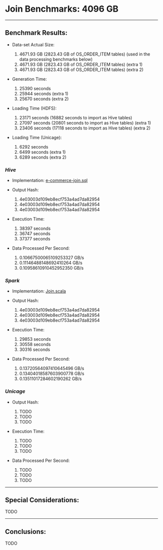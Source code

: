 # Join Benchmarks: 4096 GB

---
## Benchmark Results:

- Data-set Actual Size:
  1. 4671.93 GB (2823.43 GB of OS_ORDER_ITEM tables) (used in the data processing benchmarks below)
  2. 4671.93 GB (2823.43 GB of OS_ORDER_ITEM tables) (extra 1)
  3. 4671.93 GB (2823.43 GB of OS_ORDER_ITEM tables) (extra 2)

- Generation Time:
  1. 25390 seconds
  2. 25944 seconds (extra 1)
  3. 25670 seconds (extra 2)

- Loading Time (HDFS):
  1. 23171 seconds (16882 seconds to import as Hive tables)
  2. 27097 seconds (20801 seconds to import as Hive tables) (extra 1)
  3. 23406 seconds (17118 seconds to import as Hive tables) (extra 2)

- Loading Time (Unicage):
  1. 6292 seconds
  2. 6499 seconds (extra 1)
  3. 6289 seconds (extra 2)


### ***Hive***

- Implementation: [e-commerce-join.sql](../../../../../workloads/query/interactive/SQLQuery/e-commerce-join.sql)

- Output Hash:
  1. 4e03003d109eb8ecf753a4ad7da82954
  2. 4e03003d109eb8ecf753a4ad7da82954
  3. 4e03003d109eb8ecf753a4ad7da82954

- Execution Time: 
  1. 38397 seconds
  2. 36747 seconds
  3. 37377 seconds

- Data Processed Per Second:
  1. 0.10667500065109253327 GB/s
  2. 0.11146488148692410264 GB/s
  3. 0.10958610910452952350 GB/s


### ***Spark***

- Implementation: [Join.scala](../../../../../workloads/query/interactive/scalaQuery/src/main/scala/Join.scala)

- Output Hash:
  1. 4e03003d109eb8ecf753a4ad7da82954
  2. 4e03003d109eb8ecf753a4ad7da82954
  3. 4e03003d109eb8ecf753a4ad7da82954

- Execution Time: 
  1. 29853 seconds
  2. 30558 seconds
  3. 30316 seconds

- Data Processed Per Second:
  1. 0.13720564097410645496 GB/s
  2. 0.13404018587603900778 GB/s
  3. 0.13511017284602190262 GB/s


### ***Unicage***

- Output Hash:
  1. TODO
  2. TODO
  3. TODO

- Execution Time: 
  1. TODO
  2. TODO
  3. TODO

- Data Processed Per Second:
  1. TODO
  2. TODO
  3. TODO


---
## Special Considerations:

TODO


---
## Conclusions:

TODO